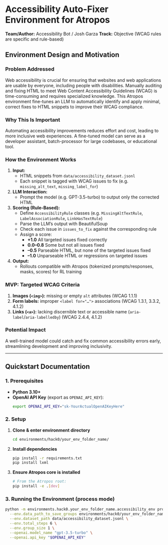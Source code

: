 # Accessibility Auto-Fixer Environment for Atropos

**Team/Author:** Accessibility Bot / Josh Garza
**Track:** Objective (WCAG rules are specific and rule-based)

## Environment Design and Motivation

### Problem Addressed

Web accessibility is crucial for ensuring that websites and web applications are usable by everyone, including people with disabilities. Manually auditing and fixing HTML to meet Web Content Accessibility Guidelines (WCAG) is time-consuming and requires specialized knowledge. This Atropos environment fine-tunes an LLM to automatically identify and apply minimal, correct fixes to HTML snippets to improve their WCAG compliance.

### Why This Is Important

Automating accessibility improvements reduces effort and cost, leading to more inclusive web experiences. A fine-tuned model can serve as a developer assistant, batch-processor for large codebases, or educational tool.

### How the Environment Works

1. **Input:**
   - HTML snippets from `data/accessibility_dataset.jsonl`
   - Each snippet is tagged with WCAG issues to fix (e.g. `missing_alt_text`, `missing_label_for`)
2. **LLM Interaction:**
   - Prompt the model (e.g. GPT-3.5-turbo) to output only the corrected HTML
3. **Scoring (Rule-Based):**
   - Define `AccessibilityRule` classes (e.g. `MissingAltTextRule`, `LabelAssociationRule`, `LinkHasTextRule`)
   - Parse the LLM’s output with BeautifulSoup
   - Check each issue in `issues_to_fix` against the corresponding rule
   - Assign a score:
     - **+1.0** All targeted issues fixed correctly
     - **0.0–0.8** Some but not all issues fixed
     - **–0.5** Parseable HTML, but none of the targeted issues fixed
     - **–1.0** Unparseable HTML or regressions on targeted issues
4. **Output:**
   - Rollouts compatible with Atropos (tokenized prompts/responses, masks, scores) for RL training

### MVP: Targeted WCAG Criteria

1. **Images (`<img>`):** missing or empty `alt` attributes (WCAG 1.1.1)
2. **Form labels:** improper `<label for="…">` associations (WCAG 1.3.1, 3.3.2, 4.1.2)
3. **Links (`<a>`):** lacking discernible text or accessible name (`aria-label`/`aria-labelledby`) (WCAG 2.4.4, 4.1.2)

### Potential Impact

A well-trained model could catch and fix common accessibility errors early, streamlining development and improving inclusivity.

---

## Quickstart Documentation

### 1. Prerequisites

- **Python 3.10+**
- **OpenAI API Key** (export as `OPENAI_API_KEY`):
  ```bash
  export OPENAI_API_KEY="sk-YourActualOpenAIKeyHere"
  ```

### 2. Setup

1. **Clone & enter environment directory**
   ```bash
   cd environments/hack0/your_env_folder_name/
   ```
2. **Install dependencies**
   ```bash
   pip install -r requirements.txt
   pip install lxml
   ```
3. **Ensure Atropos core is installed**
   ```bash
   # From the Atropos root:
   pip install -e .[dev]
   ```

### 3. Running the Environment (process mode)

```bash
python -m environments.hack0.your_env_folder_name.accessibility_env process \
  --env.data_path_to_save_groups environments/hack0/your_env_folder_name/rollouts.jsonl \
  --env.dataset_path data/accessibility_dataset.jsonl \
  --env.total_steps 6 \
  --env.group_size 1 \
  --openai.model_name "gpt-3.5-turbo" \
  --openai.api_key "$OPENAI_API_KEY"
```
